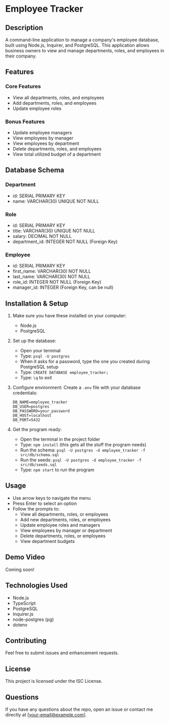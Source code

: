 # Employee Tracker

## Description
A command-line application to manage a company's employee database, built using Node.js, Inquirer, and PostgreSQL. This application allows business owners to view and manage departments, roles, and employees in their company.

## Features
### Core Features
- View all departments, roles, and employees
- Add departments, roles, and employees
- Update employee roles

### Bonus Features
- Update employee managers
- View employees by manager
- View employees by department
- Delete departments, roles, and employees
- View total utilized budget of a department

## Database Schema
### Department
- id: SERIAL PRIMARY KEY
- name: VARCHAR(30) UNIQUE NOT NULL

### Role
- id: SERIAL PRIMARY KEY
- title: VARCHAR(30) UNIQUE NOT NULL
- salary: DECIMAL NOT NULL
- department_id: INTEGER NOT NULL (Foreign Key)

### Employee
- id: SERIAL PRIMARY KEY
- first_name: VARCHAR(30) NOT NULL
- last_name: VARCHAR(30) NOT NULL
- role_id: INTEGER NOT NULL (Foreign Key)
- manager_id: INTEGER (Foreign Key, can be null)

## Installation & Setup
1. Make sure you have these installed on your computer:
   - Node.js
   - PostgreSQL

2. Set up the database:
   - Open your terminal
   - Type: `psql -U postgres`
   - When it asks for a password, type the one you created during PostgreSQL setup
   - Type: `CREATE DATABASE employee_tracker;`
   - Type: `\q` to exit

3. Configure environment:
   Create a `.env` file with your database credentials:
   ```
   DB_NAME=employee_tracker
   DB_USER=postgres
   DB_PASSWORD=your_password
   DB_HOST=localhost
   DB_PORT=5432
   ```

4. Get the program ready:
   - Open the terminal in the project folder
   - Type: `npm install` (this gets all the stuff the program needs)
   - Run the schema: `psql -U postgres -d employee_tracker -f src/db/schema.sql`
   - Run the seeds: `psql -U postgres -d employee_tracker -f src/db/seeds.sql`
   - Type: `npm start` to run the program

## Usage
- Use arrow keys to navigate the menu
- Press Enter to select an option
- Follow the prompts to:
  - View all departments, roles, or employees
  - Add new departments, roles, or employees
  - Update employee roles and managers
  - View employees by manager or department
  - Delete departments, roles, or employees
  - View department budgets

## Demo Video
Coming soon!

## Technologies Used
- Node.js
- TypeScript
- PostgreSQL
- Inquirer.js
- node-postgres (pg)
- dotenv

## Contributing
Feel free to submit issues and enhancement requests.

## License
This project is licensed under the ISC License.

## Questions
If you have any questions about the repo, open an issue or contact me directly at [your-email@example.com].

